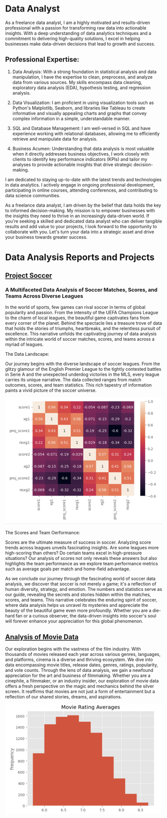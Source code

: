 # Data Analyst
As a freelance data analyst, I am a highly motivated and results-driven professional with a passion for transforming raw data into actionable insights. With a deep understanding of data analytics techniques and a commitment to delivering high-quality solutions, I excel in helping businesses make data-driven decisions that lead to growth and success.

## Professional Expertise:

1. Data Analysis: With a strong foundation in statistical analysis and data manipulation, I have the expertise to clean, preprocess, and analyze data from various sources. My skills encompass data cleaning, exploratory data analysis (EDA), hypothesis testing, and regression analysis.

2. Data Visualization: I am proficient in using visualization tools such as Python's Matplotlib, Seaborn, and libraries like Tableau to create informative and visually appealing charts and graphs that convey complex information in a simple, understandable manner.

3. SQL and Database Management: I am well-versed in SQL and have experience working with relational databases, allowing me to efficiently retrieve and manipulate data for analysis.

4. Business Acumen: Understanding that data analysis is most valuable when it directly addresses business objectives, I work closely with clients to identify key performance indicators (KPIs) and tailor my analyses to provide actionable insights that drive strategic decision-making.

I am dedicated to staying up-to-date with the latest trends and technologies in data analytics. I actively engage in ongoing professional development, participating in online courses, attending conferences, and contributing to data science communities.

As a freelance data analyst, I am driven by the belief that data holds the key to informed decision-making. My mission is to empower businesses with the insights they need to thrive in an increasingly data-driven world. If you're seeking a skilled and dedicated data analyst who can deliver tangible results and add value to your projects, I look forward to the opportunity to collaborate with you. Let's turn your data into a strategic asset and drive your business towards greater success.

# Data Analysis Reports and Projects
## [Project Soccer](https://github.com/afc523/Portfolio/blob/main/Project_Soccer.ipynb)
### A Multifaceted Data Analysis of Soccer Matches, Scores, and Teams Across Diverse Leagues

In the world of sports, few games can rival soccer in terms of global popularity and passion. From the intensity of the UEFA Champions League to the charm of local leagues, the beautiful game captivates fans from every corner of the planet. Behind the spectacle lies a treasure trove of data that holds the stories of triumphs, heartbreaks, and the relentless pursuit of excellence. This narrative unfolds the captivating journey of data analysis within the intricate world of soccer matches, scores, and teams across a myriad of leagues.

The Data Landscape:

Our journey begins with the diverse landscape of soccer leagues. From the glitzy glamour of the English Premier League to the tightly contested battles in Serie A and the unexpected underdog victories in the MLS, every league carries its unique narrative. The data collected ranges from match outcomes, scores, and team statistics. This rich tapestry of information paints a vivid picture of the soccer universe.

![Heat Map of Correlations](/Image.png)

The Scores and Team Oerformance:

Scores are the ultimate measure of success in soccer. Analyzing score trends across leagues unveils fascinating insights. Are some leagues more high-scoring than others? Do certain teams excel in high-pressure situations? Our analysis of scores not only reveals these answers but also highlights the team performance as we explore team performance metrics such as average goals per match and home-field advantage.

As we conclude our journey through the fascinating world of soccer data analysis, we discover that soccer is not merely a game; it's a reflection of human diversity, strategy, and emotion. The numbers and statistics serve as our guide, revealing the secrets and stories hidden within the matches, scores, and teams. This narrative celebrates the enduring spirit of soccer, where data analysis helps us unravel its mysteries and appreciate the beauty of the beautiful game even more profoundly. Whether you are a die-hard fan or a curious observer, the data-driven insights into soccer's soul will forever enhance your appreciation for this global phenomenon.

## [Analysis of Movie Data](www.google.com)

Our exploration begins with the vastness of the film industry. With thousands of movies released each year across various genres, languages, and platforms, cinema is a diverse and thriving ecosystem. We dive into data encompassing movie titles, release dates, genres, ratings, popularity, and vote counts. Through the lens of data analysis, we gain a newfound appreciation for the art and business of filmmaking. Whether you are a cinephile, a filmmaker, or an industry insider, our exploration of movie data offers a fresh perspective on the magic and mechanics behind the silver screen. It reaffirms that movies are not just a form of entertainment but a reflection of our shared stories, dreams, and aspirations.

![Movie Ratings](/movies.png)

